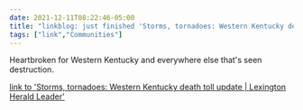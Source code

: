```yaml
---
date: 2021-12-11T08:22:46-05:00
title: "linkblog: just finished 'Storms, tornadoes: Western Kentucky death toll update | Lexington Herald Leader'"
tags: ["link","Communities"]
---
```

Heartbroken for Western Kentucky and everywhere else that's seen destruction.
 
[link to 'Storms, tornadoes: Western Kentucky death toll update | Lexington Herald Leader'](https://www.kentucky.com/news/state/kentucky/article256511091.html)
